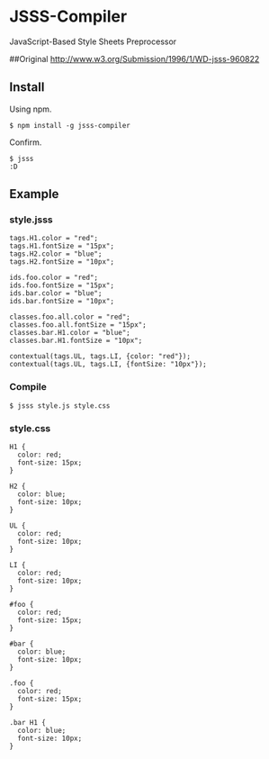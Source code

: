 # JSSS-Compiler

JavaScript-Based Style Sheets Preprocessor

##Original
http://www.w3.org/Submission/1996/1/WD-jsss-960822

## Install

Using npm.

```
$ npm install -g jsss-compiler
```

Confirm.

```
$ jsss
:D
```

## Example
### style.jsss
```
tags.H1.color = "red";
tags.H1.fontSize = "15px";
tags.H2.color = "blue";
tags.H2.fontSize = "10px";

ids.foo.color = "red";
ids.foo.fontSize = "15px";
ids.bar.color = "blue";
ids.bar.fontSize = "10px";

classes.foo.all.color = "red";
classes.foo.all.fontSize = "15px";
classes.bar.H1.color = "blue";
classes.bar.H1.fontSize = "10px";

contextual(tags.UL, tags.LI, {color: "red"});
contextual(tags.UL, tags.LI, {fontSize: "10px"});
```

### Compile
```
$ jsss style.js style.css
```

### style.css
```
H1 {
  color: red;
  font-size: 15px;
}

H2 {
  color: blue;
  font-size: 10px;
}

UL {
  color: red;
  font-size: 10px;
}

LI {
  color: red;
  font-size: 10px;
}

#foo {
  color: red;
  font-size: 15px;
}

#bar {
  color: blue;
  font-size: 10px;
}

.foo {
  color: red;
  font-size: 15px;
}

.bar H1 {
  color: blue;
  font-size: 10px;
}
```
